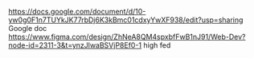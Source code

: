 https://docs.google.com/document/d/10-yw0g0F1n7TUYkJK77rbDj6K3kBmc01cdxyYwXF938/edit?usp=sharing Google doc
https://www.figma.com/design/ZhNeA8QM4spxbfFwB1nJ91/Web-Dev?node-id=2311-3&t=ynzJlwaBSVjP8Ef0-1 high fed
